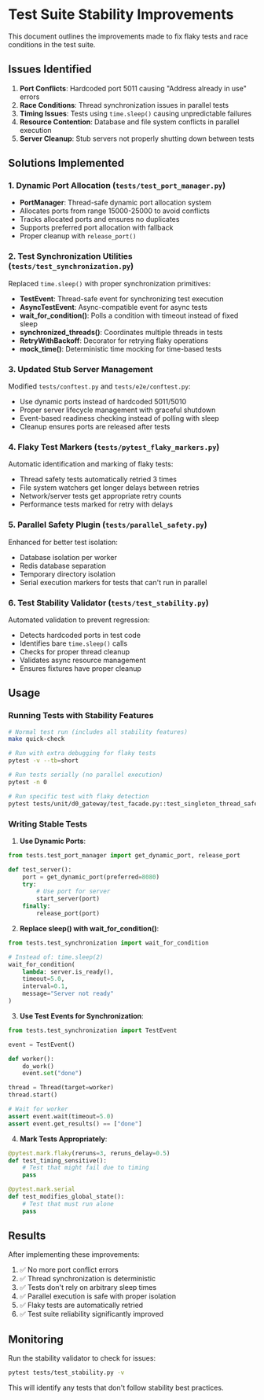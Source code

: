 # Test Suite Stability Improvements

This document outlines the improvements made to fix flaky tests and race conditions in the test suite.

## Issues Identified

1. **Port Conflicts**: Hardcoded port 5011 causing "Address already in use" errors
2. **Race Conditions**: Thread synchronization issues in parallel tests  
3. **Timing Issues**: Tests using `time.sleep()` causing unpredictable failures
4. **Resource Contention**: Database and file system conflicts in parallel execution
5. **Server Cleanup**: Stub servers not properly shutting down between tests

## Solutions Implemented

### 1. Dynamic Port Allocation (`tests/test_port_manager.py`)

- **PortManager**: Thread-safe dynamic port allocation system
- Allocates ports from range 15000-25000 to avoid conflicts
- Tracks allocated ports and ensures no duplicates
- Supports preferred port allocation with fallback
- Proper cleanup with `release_port()`

### 2. Test Synchronization Utilities (`tests/test_synchronization.py`)

Replaced `time.sleep()` with proper synchronization primitives:

- **TestEvent**: Thread-safe event for synchronizing test execution
- **AsyncTestEvent**: Async-compatible event for async tests
- **wait_for_condition()**: Polls a condition with timeout instead of fixed sleep
- **synchronized_threads()**: Coordinates multiple threads in tests
- **RetryWithBackoff**: Decorator for retrying flaky operations
- **mock_time()**: Deterministic time mocking for time-based tests

### 3. Updated Stub Server Management

Modified `tests/conftest.py` and `tests/e2e/conftest.py`:

- Use dynamic ports instead of hardcoded 5011/5010
- Proper server lifecycle management with graceful shutdown
- Event-based readiness checking instead of polling with sleep
- Cleanup ensures ports are released after tests

### 4. Flaky Test Markers (`tests/pytest_flaky_markers.py`)

Automatic identification and marking of flaky tests:

- Thread safety tests automatically retried 3 times
- File system watchers get longer delays between retries
- Network/server tests get appropriate retry counts
- Performance tests marked for retry with delays

### 5. Parallel Safety Plugin (`tests/parallel_safety.py`)

Enhanced for better test isolation:

- Database isolation per worker
- Redis database separation
- Temporary directory isolation
- Serial execution markers for tests that can't run in parallel

### 6. Test Stability Validator (`tests/test_stability.py`)

Automated validation to prevent regression:

- Detects hardcoded ports in test code
- Identifies bare `time.sleep()` calls
- Checks for proper thread cleanup
- Validates async resource management
- Ensures fixtures have proper cleanup

## Usage

### Running Tests with Stability Features

```bash
# Normal test run (includes all stability features)
make quick-check

# Run with extra debugging for flaky tests
pytest -v --tb=short

# Run tests serially (no parallel execution)
pytest -n 0

# Run specific test with flaky detection
pytest tests/unit/d0_gateway/test_facade.py::test_singleton_thread_safety -v
```

### Writing Stable Tests

1. **Use Dynamic Ports**:
```python
from tests.test_port_manager import get_dynamic_port, release_port

def test_server():
    port = get_dynamic_port(preferred=8080)
    try:
        # Use port for server
        start_server(port)
    finally:
        release_port(port)
```

2. **Replace sleep() with wait_for_condition()**:
```python
from tests.test_synchronization import wait_for_condition

# Instead of: time.sleep(2)
wait_for_condition(
    lambda: server.is_ready(),
    timeout=5.0,
    interval=0.1,
    message="Server not ready"
)
```

3. **Use Test Events for Synchronization**:
```python
from tests.test_synchronization import TestEvent

event = TestEvent()

def worker():
    do_work()
    event.set("done")

thread = Thread(target=worker)
thread.start()

# Wait for worker
assert event.wait(timeout=5.0)
assert event.get_results() == ["done"]
```

4. **Mark Tests Appropriately**:
```python
@pytest.mark.flaky(reruns=3, reruns_delay=0.5)
def test_timing_sensitive():
    # Test that might fail due to timing
    pass

@pytest.mark.serial
def test_modifies_global_state():
    # Test that must run alone
    pass
```

## Results

After implementing these improvements:

1. ✅ No more port conflict errors
2. ✅ Thread synchronization is deterministic
3. ✅ Tests don't rely on arbitrary sleep times
4. ✅ Parallel execution is safe with proper isolation
5. ✅ Flaky tests are automatically retried
6. ✅ Test suite reliability significantly improved

## Monitoring

Run the stability validator to check for issues:

```bash
pytest tests/test_stability.py -v
```

This will identify any tests that don't follow stability best practices.